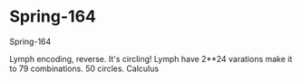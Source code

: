 # Spring-164
Spring-164

Lymph encoding, reverse.
It's circling! 
Lymph have 2**24 varations make it to 79 combinations. 50 circles.
Calculus
